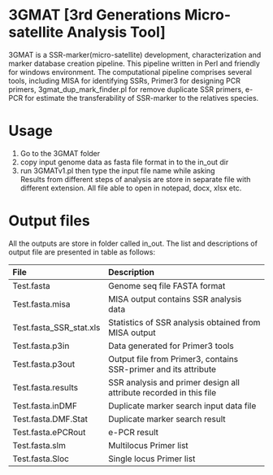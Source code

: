 # 3GMAT [3rd Generations Micro-satellite Analysis Tool]
3GMAT is a SSR-marker(micro-satellite) development, characterization and marker database creation pipeline. This pipeline written in Perl and friendly  for windows environment. 
The computational pipeline comprises several tools, including MISA for identifying SSRs, Primer3 for designing PCR primers,  3gmat_dup_mark_finder.pl  for  remove duplicate SSR primers, e-PCR for estimate the transferability of SSR-marker to the relatives species. 

#  Usage
1. Go to the 3GMAT folder 
2. copy input genome data as fasta file format in to the in_out dir
3.  run 3GMATv1.pl  then  type the input file name while  asking   
Results from different steps of analysis are store in separate file with different extension. All file able to open in notepad, docx, xlsx etc. 

#   Output files
All the outputs are store in folder called in_out.  The list and descriptions of output file  are presented in   table as follows: 
 
| File                          | Description                                                        |
|:---                           |:---                                                                |
| Test.fasta                    | Genome seq file FASTA format                                       |
| Test.fasta.misa               | MISA output contains SSR analysis data                             |
| Test.fasta_SSR_stat.xls       | Statistics of SSR analysis obtained from MISA output               |
| Test.fasta.p3in               | Data generated for Primer3 tools                                   |
| Test.fasta.p3out              | Output file from Primer3, contains SSR-primer and its attribute    |
| Test.fasta.results            | SSR analysis and primer design all attribute recorded in this file |
|Test.fasta.inDMF	              | Duplicate marker search input data file                            |
|Test.fasta.DMF.Stat	           | Duplicate marker search result                                     |
|Test.fasta.ePCRout	            | e-PCR result                                                       |
|Test.fasta.slm	                | Multilocus Primer list                                             |
|Test.fasta.Sloc               	| Single locus Primer list                                           |
